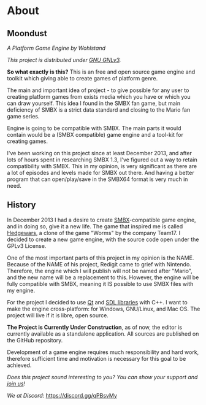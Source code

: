 # About

## Moondust
_A Platform Game Engine by Wohlstand_

_This project is distributed under [GNU GNLv3](../license.html)._


**So what exactly is this?** This is an free and open source game engine and
toolkit which giving able to create games of platform genre.

The main and important idea of project - to give possible for any user
to creating platform games from exists media which you have or which
you can draw yourself. This idea I found in the SMBX fan game,
but main deficiency of SMBX is a strict data standard and closing
to the Mario fan game series.

Engine is going to be compatible with SMBX. The main parts
it would contain would be a (SMBX compatible) game engine and a
tool-kit for creating games.

I've been working on this project since at least December 2013, 
and after lots of hours spent in researching SMBX 1.3, I've 
figured out a way to retain compatibility with SMBX. This in 
my opinion, is very significant as there are a lot of episodes 
and levels made for SMBX out there. And having a better program 
that can open/play/save in the SMBX64 format is very much in need.



## History
In December 2013 I had a desire to create [SMBX](WhatIsSMBX.md)-compatible
game engine, and in doing so, give it a new life. The game that inspired me is
called [Hedgewars](http://hedgewars.org/), a clone of the game
"Worms" by the company Team17. I decided to create a new game engine,
with the source code open under the GPLv3 License.

One of the most important parts of this project in my opinion is the
NAME. Because of the NAME of his project, Redigit came to grief with
Nintendo. Therefore, the engine which I will publish will not be
named after "Mario", and the new name will be a replacement to this.
However, the engine will be fully compatible with SMBX, meaning it
IS possible to use SMBX files with my engine.

For the project I decided to use [Qt](http://qt.io) and
[SDL libraries](http://libsdl.org) with C++. I want to make the engine
cross-platform: for Windows, GNU/Linux, and Mac OS. The project will
live if it is libre, open source.

**The Project is Currently Under Construction**, as of now, the editor
is currently available as a standalone application. All sources are
published on the GitHub repository.


Development of a game engine requires much responsibility and hard
work, therefore sufficient time and motivation is necessary for this
goal to be achieved.



_Does this project sound interesting to you? You can show your
support and [join us](http://wohlsoft.ru/forum/)!_

_We at Discord:_ https://discord.gg/qPBsvMy
